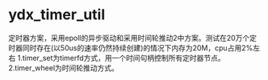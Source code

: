 # ydx_timer_util
定时器方案，采用epoll的异步驱动和采用时间轮推动2中方案。测试在20万个定时器同时存在(以50us的速率仍然持续创建)的情况下内存为20M，cpu占用2%左右
1.timer_set为timerfd方式，用一个时间句柄控制所有定时器节点。
2.timer_wheel为时间轮推动方式。
